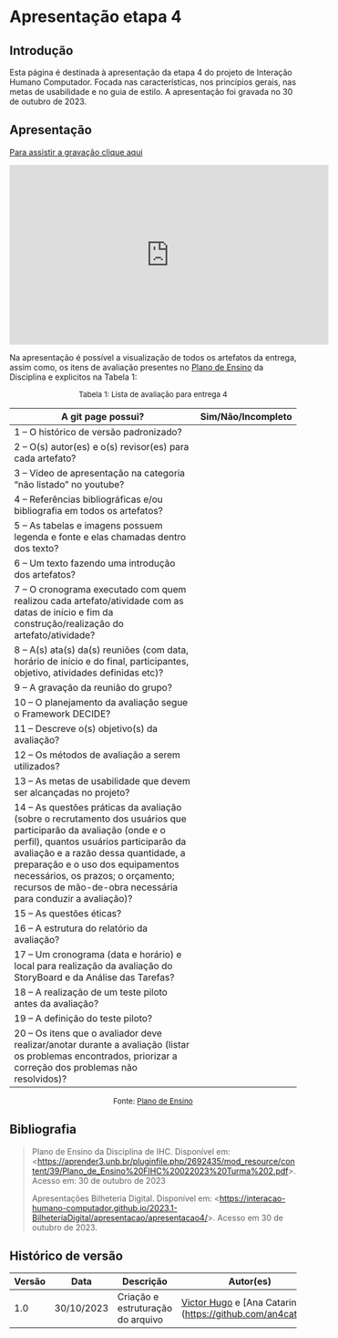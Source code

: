 # Apresentação etapa 4



## Introdução

Esta página é destinada à apresentação da etapa 4 do projeto de Interação Humano Computador. Focada nas características, nos princípios gerais, nas metas de usabilidade e no guia de estilo. A apresentação foi gravada no 30 de outubro de 2023.



## Apresentação

[Para assistir a gravação clique aqui](https://youtu.be/waJ1b1dTS3o?si=7xX-hzmBlwXs9BXL)

<center>

<iframe width="560" height="315" src="https://www.youtube.com/embed/waJ1b1dTS3o?si=9N_YxOdLdTBm-5-T" title="YouTube video player" frameborder="0" allow="accelerometer; autoplay; clipboard-write; encrypted-media; gyroscope; picture-in-picture; web-share" allowfullscreen></iframe>

</center>

Na apresentação é possível a visualização de todos os artefatos da entrega, assim como, os itens de avaliação presentes no [Plano de Ensino](https://aprender3.unb.br/pluginfile.php/2692435/mod_resource/content/39/Plano_de_Ensino%20FIHC%20022023%20Turma%202.pdf) da Disciplina e explicitos na Tabela 1:

<center>

<font size="2"><p style="text-align: center">Tabela 1: Lista de avaliação para entrega 4</p></font>

| A git page possui?                                                                                                                                                                                                                                                                                                                          | Sim/Não/Incompleto |
| ------------------------------------------------------------------------------------------------------------------------------------------------------------------------------------------------------------------------------------------------------------------------------------------------------------------------------------------- | ------------------ |
| 1 – O histórico de versão padronizado?                                                                                                                                                                                                                                                                                                      |                    |
| 2 – O(s) autor(es) e o(s) revisor(es) para cada artefato?                                                                                                                                                                                                                                                                                   |                    |
| 3 – Vídeo de apresentação na categoria “não listado” no youtube?                                                                                                                                                                                                                                                                            |                    |
| 4 – Referências bibliográficas e/ou bibliografia em todos os artefatos?                                                                                                                                                                                                                                                                     |                    |
| 5 – As tabelas e imagens possuem legenda e fonte e elas chamadas dentro dos texto?                                                                                                                                                                                                                                                          |                    |
| 6 – Um texto fazendo uma introdução dos artefatos?                                                                                                                                                                                                                                                                                          |                    |
| 7 – O cronograma executado com quem realizou cada artefato/atividade com as datas de início e fim da construção/realização do artefato/atividade?                                                                                                                                                                                           |                    |
| 8 – A(s) ata(s) da(s) reuniões (com data, horário de início e do final, participantes, objetivo, atividades definidas etc)?                                                                                                                                                                                                                 |                    |
| 9 – A gravação da reunião do grupo?                                                                                                                                                                                                                                                                                                         |                    |
| 10 – O planejamento da avaliação segue o Framework DECIDE?                                                                                                                                                                                                                                                                                  |                    |
| 11 – Descreve o(s) objetivo(s) da avaliação?                                                                                                                                                                                                                                                                                                |                    |
| 12 – Os métodos de avaliação a serem utilizados?                                                                                                                                                                                                                                                                                            |                    |
| 13 – As metas de usabilidade que devem ser alcançadas no projeto?                                                                                                                                                                                                                                                                           |                    |
| 14 – As questões práticas da avaliação (sobre o recrutamento dos usuários que participarão da avaliação (onde e o perfil), quantos usuários participarão da avaliação e a razão dessa quantidade, a preparação e o uso dos equipamentos necessários, os prazos; o orçamento; recursos de mão-de-obra necessária para conduzir a avaliação)? |                    |
| 15 – As questões éticas?                                                                                                                                                                                                                                                                                                                    |                    |
| 16 – A estrutura do relatório da avaliação?                                                                                                                                                                                                                                                                                                 |                    |
| 17 – Um cronograma (data e horário) e local para realização da avaliação do StoryBoard e da Análise das Tarefas?                                                                                                                                                                                                                            |                    |
| 18 – A realização de um teste piloto antes da avaliação?                                                                                                                                                                                                                                                                                    |                    |
| 19 – A definição do teste piloto?                                                                                                                                                                                                                                                                                                           |                    |
| 20 – Os itens que o avaliador deve realizar/anotar durante a avaliação (listar os problemas encontrados, priorizar a correção dos problemas não resolvidos)?                                                                                                                                                                                |                    |

<font size="2"><p style="text-align: center">Fonte: [Plano de Ensino](https://aprender3.unb.br/pluginfile.php/2692435/mod_resource/content/39/Plano_de_Ensino%20FIHC%20022023%20Turma%202.pdf)</p></font>

</center>



## Bibliografia

> Plano de Ensino da Disciplina de IHC. Disponível em: <<https://aprender3.unb.br/pluginfile.php/2692435/mod_resource/content/39/Plano_de_Ensino%20FIHC%20022023%20Turma%202.pdf>>. Acesso em: 30 de outubro de 2023
>
> Apresentações Bilheteria Digital. Disponível em: <<https://interacao-humano-computador.github.io/2023.1-BilheteriaDigital/apresentacao/apresentacao4/>>. Acesso em 30 de outubro de 2023.


## Histórico de versão

| Versão |    Data    | Descrição                         | Autor(es)                                                                                      | Revisor(es)                                    |
| ------ | :--------: | --------------------------------- | ---------------------------------------------------------------------------------------------- | ---------------------------------------------- |
| 1.0    | 30/10/2023 | Criação e estruturação do arquivo | [Victor Hugo](https://github.com/ViictorHugoo) e [Ana Catarina](https://github.com/an4catarina | [Pedro Henrique](https://github.com/pedro-hsf) |
